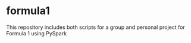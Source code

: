 # formula1
This repository includes both scripts for a group and personal project for Formula 1 using PySpark
